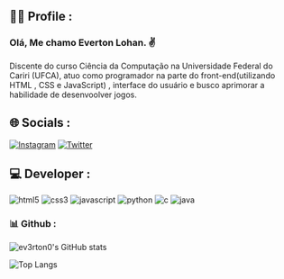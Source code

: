## 🧑‍💻 Profile :
### Olá, Me chamo Everton Lohan. ✌️

Discente do curso Ciência da Computação na Universidade Federal do Cariri (UFCA), atuo como programador na parte do front-end(utilizando HTML , CSS e JavaScript) , interface do usuário e busco aprimorar a habilidade de desenvoolver jogos.

## 🌐 Socials :

[![Instagram](https://img.shields.io/badge/Instagram-E4405F?style=for-the-badge&logo=instagram&logoColor=white)](https://www.instagram.com/ev3rton__/) 
[![Twitter](https://img.shields.io/badge/Twitter-1DA1F2?style=for-the-badge&logo=twitter&logoColor=white)](https://twitter.com/ev3rton___)

## 💻 Developer :
![html5](https://img.shields.io/badge/HTML5-E34F26?style=for-the-badge&logo=html5&logoColor=white)
![css3](https://img.shields.io/badge/CSS3-1572B6?style=for-the-badge&logo=css3&logoColor=white)
![javascript](https://img.shields.io/badge/JavaScript-323330?style=for-the-badge&logo=javascript&logoColor=F7DF1E)
![python](https://img.shields.io/badge/Python-3776AB?style=for-the-badge&logo=python&logoColor=white)
![c](https://img.shields.io/badge/C-00599C?style=for-the-badge&logo=c&logoColor=white)
![java](https://img.shields.io/badge/Java-ED8B00?style=for-the-badge&logo=openjdk&logoColor=white)


### 📊 Github :

![ev3rton0's GitHub stats](https://github-readme-stats.vercel.app/api?username=ev3rton0&show_icons=true&theme=omni)

![Top Langs](https://github-readme-stats.vercel.app/api/top-langs/?username=ev3rton0&layout=compact&theme=omni)
